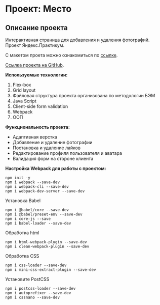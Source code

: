 # Проект: Место

## Описание проекта
Интерактивная страница для добавления и удаления фотографий.
Проект Яндекс.Практикум.

С макетом проета можно ознакомиться по [ссылке](https://www.figma.com/file/2cn9N9jSkmxD84oJik7xL7/JavaScript.-Sprint-4?node-id=0%3A1).

[Ссылка проекта на GitHub](https://hikit9ipa.github.io/mesto-project/).

**Используемые технологии:**

1. Flex-box
2. Grid layout
3. Файловая структура проекта организована по методологии БЭМ
4. Java Script
5. Client-side form validation
6. Webpack
7. ООП

**Функциональность проекта:**

* Адаптивная верстка
* Добавление и удаление фотографии
* Постановка и удаление лайков
* Редактирование профиля пользователя и аватара
* Валидация форм на стороне клиента

**Настройка Webpack для работы с проектом:**

    npm init -y
    npm i webpack --save-dev
    npm i webpack-cli --save-dev
    npm i webpack-dev-server --save-dev

Установка Babel

    npm i @babel/core --save-dev
    npm i @babel/preset-env --save-dev
    npm i core-js --save
    npm i babel-loader --save-dev

Обработка html

    npm i html-webpack-plugin --save-dev
    npm i clean-webpack-plugin --save-dev

Обработка CSS

    npm i css-loader --save-dev
    npm i mini-css-extract-plugin --save-dev

Установите PostCSS

    npm i postcss-loader --save-dev
    npm i autoprefixer --save-dev
    npm i cssnano --save-dev


